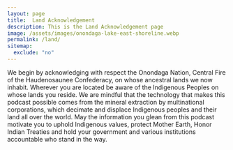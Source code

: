 ```yaml
---
layout: page
title:  Land Acknowledgement
description: This is the Land Acknowledgement page
image: /assets/images/onondaga-lake-east-shoreline.webp
permalink: /land/
sitemap:
  exclude: "no"
---
```


We begin by acknowledging with respect the Onondaga Nation, Central Fire of the Haudenosaunee Confederacy, on whose ancestral lands we now inhabit. Wherever you are located be aware of the Indigenous Peoples on whose lands you reside. We are mindful that the technology that makes this podcast possible comes from the mineral extraction by multinational corporations, which decimate and displace Indigenous peoples and their land all over the world. May the information you glean from this podcast motivate you to uphold Indigenous values, protect Mother Earth, Honor Indian Treaties and hold your government and various institutions accountable who stand in the way.
